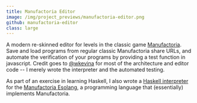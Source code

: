```yaml
---
title: Manufactoria Editor
image: /img/project_previews/manufactoria-editor.png
github: manufactoria-editor
class: large
---
```


A modern re-skinned editor for levels in the classic game [Manufactoria](http://pleasingfungus.com/Manufactoria/).
Save and load programs from regular classic Manufactoria share URLs, and automate the verification of your programs by providing a test function in javascript.
Credit goes to [@wkevina](https://github.com/wkevina) for most of the architecture and editor code -- I merely wrote the interpreter and the automated testing.

As part of an exercise in learning Haskell, I also wrote a [Haskell interpreter](https://github.com/cemulate/haskell-manufactoria-interpreter) for the [Manufactoria Esolang](https://esolangs.org/wiki/Manufactoria), a programming language that (essentially) implements Manufactoria.
